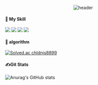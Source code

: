 <div align="center">

![header](https://capsule-render.vercel.app/api?type=Soft&color=3c3c3c&text=Welcome%20won%20Git!&animation=twinkling&fontColor=FFFFFF)

</div>

#### 📕 My Skill 
<img src="https://img.shields.io/badge/Unity-3c3c3c?style=flat-square&logo=Unity&logoColor=white"/>
<img src="https://img.shields.io/badge/C Sharp-239120?style=flat-square&logo=csharp&logoColor=white"/>
<img src="https://img.shields.io/badge/python-3776AB?style=flat-square&logo=python&logoColor=white"/>
<img src="https://img.shields.io/badge/cplusplus-00599C?style=flat-square&logo=python&logoColor=white"/>



#### 💪 algorithm
[![Solved.ac
chldnjs8899](http://mazassumnida.wtf/api/v2/generate_badge?boj=chldnjs8899)](https://solved.ac/chldnjs8899)

#### ✍Git Stats
![Anurag's GitHub stats](https://github-readme-stats.vercel.app/api?username=won9230&show_icons=true&theme=radical)


  <!--
**won9230/won9230** is a ✨ _special_ ✨ repository because its `README.md` (this file) appears on your GitHub profile.

Here are some ideas to get you started:

- 🔭 I’m currently working on ...
- 🌱 I’m currently learning ...
- 👯 I’m looking to collaborate on ...
- 🤔 I’m looking for help with ...
- 💬 Ask me about ...
- 📫 How to reach me: ...
- 😄 Pronouns: ...
- ⚡ Fun fact: ...
-->
